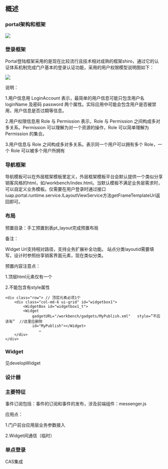 ## 概述

### portal架构和框架

![](/articles/portal/6-/images/6-d-1.png)

### 登录框架

Portal登陆框架采用的是现在比较流行且技术相对成熟的框架shiro，通过它的认证体系机制完成门户基本的登录认证功能，采用的用户权限模型说明图如下：

![](/articles/portal/6-/images/6-o-1.png)

说明：

1.用户信息用 LoginAccount 表示，最简单的用户信息可能只包含用户名 loginName 及密码 password 两个属性。实际应用中可能会包含用户是否被禁用，用户信息是否过期等信息。

2.用户权限信息用 Role 与 Permission 表示，Role 与 Permission 之间构成多对多关系。Permission 可以理解为对一个资源的操作，Role 可以简单理解为 Permission 的集合。

3.用户信息与 Role 之间构成多对多关系。表示同一个用户可以拥有多个 Role，一个 Role 可以被多个用户所拥有


### 导航框架

导航模板可以在外层框架模板里定义，外层框架模板平台会默认提供一个类似分享销客风格的html，如/workbench/index.html。当默认模板不满足业务层需求时，可以自定义业务模板。仅需要在用户登录时通过接口
iuap.portal.runtime.service.ILayoutViewService方法getFrameTemplateUrl返回即可。



### 布局

预置目录：手工预置到表pt_layout完成预置布局

备注：

Widget Url支持相对路径，支持业务扩展补全功能。
站点分类layoutid需要填写，设计时参照纷享销客界面元素，现在类似分类。
           
预置内容注意点：

1.顶层html元素仅有一个

2.不能包含有style属性

```
<div class="row"> // 顶层元素必须1个
	<div class="col-md-6 ui-grid" id="widgetbox1">
		<WidgetBox id="widgetbox1_t">
		<Widget
			gadgetURL="/workbench/gadgets/MyPublish.xml"   style=”不应该有”  //这里应删除
			id="MyPublish"></Widget>
	           …
	</div>
</div>
```


### Widget

见developWidget



### 设计器

### 主要特征

事件订阅包括：事件的订阅和事件的发布，涉及前端组件：messenger.js

应用点：

1.门户前台应用层业务参数接入

2.Widget间通信（临时）


### 单点登录

CAS集成